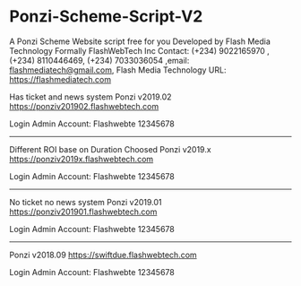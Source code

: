 # Ponzi-Scheme-Script-V2
A Ponzi Scheme Website script free for you Developed by Flash Media Technology Formally FlashWebTech Inc Contact: (+234) 9022165970 , (+234) 8110446469, (+234) 7033036054 ,email: flashmediatech@gmail.com, Flash Media Technology URL: https://flashmediatech.com

Has ticket and news system
Ponzi v2019.02 https://ponziv201902.flashwebtech.com

Login Admin Account:
Flashwebte
12345678

------------------------------------------------

Different ROI base on Duration  Choosed
Ponzi v2019.x https://ponziv2019x.flashwebtech.com

Login Admin Account:
Flashwebte
12345678

--------------------------------------------------

No ticket no news system
Ponzi v2019.01 https://ponziv201901.flashwebtech.com

Login Admin Account:
Flashwebte
12345678

--------------------------------------------------

Ponzi v2018.09 https://swiftdue.flashwebtech.com

Login Admin Account:
Flashwebte
12345678
